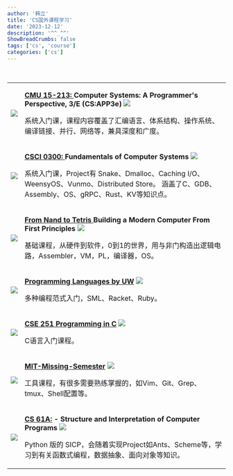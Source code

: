 ```yaml
---
author: '韩立'
title: 'CS国外课程学习'
date: '2023-12-12'
description: '^^_^^'
ShowBreadCrumbs: false
tags: ['cs', 'course']
categories: ['cs']
---
```


<br>
<table class="table">
   <tbody>
      <tr>
         <td class="piccol">
            <img src="http://csapp.cs.cmu.edu/3e/images/csapp3e-cover.jpg" />
         </td>
         <td class="textcol">
            <p>
               <b >
                  <a href="https://github.com/cs-learning-every-day/csapp">
                     CMU 15-213: 
                  </a>
                  Computer Systems: A Programmer's Perspective, 3/E (CS:APP3e)
               </b>
               <img class="inline-image" src="https://skillicons.dev/icons?i=c,linux&theme=light">
            </p>
            <p>
            系统入门课，课程内容覆盖了汇编语言、体系结构、操作系统、编译链接、并行、网络等，兼具深度和广度。
            </p>
         </td>
      </tr>
      <tr>
         <td class="piccol">
            <img src="https://cs.brown.edu/courses/csci0300/2023/images/logo.png" />
         </td>
         <td class="textcol">
            <p>
               <b >
                  <a href="https://github.com/cs-learning-every-day/cs300">
                     CSCI 0300:
                  </a>
                  Fundamentals of Computer Systems
               </b>
               <img class="inline-image" src="https://skillicons.dev/icons?i=cpp,c,rust&theme=light">
            </p>
            <p>
            系统入门课，Project有 Snake、Dmalloc、Caching I/O、WeensyOS、Vunmo、Distributed Store。
            涵盖了C、GDB、Assembly、OS、gRPC、Rust、KV等知识点。
            </p>
         </td>
      </tr>
      <tr>
         <td class="piccol">
            <img src="https://static.wixstatic.com/media/44046b_387f62dae530480dac9b1fa8f731bebf~mv2.png/v1/fill/w_415,h_144,al_c,q_85,usm_0.66_1.00_0.01,enc_auto/44046b_387f62dae530480dac9b1fa8f731bebf~mv2.png" />
         </td>
         <td class="textcol">
            <p>
               <b >
                  <a href="https://github.com/cs-learning-every-day/nand2tetris">
                     From Nand to Tetris
                  </a>
                  Building a Modern Computer From First Principles
               </b>
               <img class="inline-image" src="https://skillicons.dev/icons?i=go&theme=light">
            </p>
            <p>
            基础课程，从硬件到软件，0到1的世界，用与非门构造出逻辑电路，Assembler，VM，PL，编译器，OS。
            </p>
         </td>
      </tr>
      <tr>
         <td class="piccol">
            <img src="https://d3njjcbhbojbot.cloudfront.net/api/utilities/v1/imageproxy/https://coursera-university-assets.s3.amazonaws.com/8c/ff2f50afdf11e5ae9d8158e68cbd96/UW_square_180x180.png?auto=format%2Ccompress&dpr=2&w=28&h=28" />
         </td>
         <td class="textcol">
            <p>
               <b ><a href="https://github.com/cs-learning-every-day/programming-language-uw">Programming Languages by UW</a></b>
               <img class="inline-image" src="https://skillicons.dev/icons?i=ruby&theme=light">
            </p>
            <p>
            多种编程范式入门，SML、Racket、Ruby。
            </p>
         </td>
      </tr>
      <tr>
         <td class="piccol">
            <img src="https://www.cse.msu.edu/~cse251/images/course.png" />
         </td>
         <td class="textcol">
            <p>
               <b ><a href="https://github.com/cs-learning-every-day/cse251">CSE 251 Programming in C</a></b>
               <img class="inline-image" src="https://skillicons.dev/icons?i=c&theme=light">
            </p>
            <p>
            C语言入门课程。
            </p>
         </td>
      </tr>
      <tr>
         <td class="piccol">
            <img src="https://missing.csail.mit.edu/favicon-32x32.png" />
         </td>
         <td class="textcol">
            <p>
               <b ><a href="https://missing.csail.mit.edu/">MIT-Missing-Semester</a></b>
               <img class="inline-image" src="https://skillicons.dev/icons?i=bash,vim,git,linux&theme=light">
            </p>
            <p>
            工具课程，有很多需要熟练掌握的，如Vim、Git、Grep、tmux、Shell配置等。
            </p>
         </td>
      </tr>
      <tr>
         <td class="piccol">
            <img src="https://cs61a.org/assets/images/logo.png">
         </td>
         <td class="textcol">
            <p>
               <b ><a href="https://github.com/cs-learning-every-day/cs61a">CS 61A:</a> -  Structure and Interpretation of Computer Programs</b>
               <img class="inline-image" src="https://skillicons.dev/icons?i=python&theme=light">
            </p>
            <p>
            Python 版的 SICP，会随着实现Project如Ants、Scheme等，学习到有关函数式编程，数据抽象、面向对象等知识。
            </p>
         </td>
      </tr>
   </tbody>
</table>
